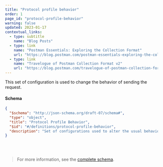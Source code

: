 ```yaml
---
title: "Protocol profile behavior"
order: 1
page_id: "protocol-profile-behavior"
warning: false
updated: 2023-01-17
contextual_links:
  - type: subtitle
    name: "Blog Posts"
  - type: link
    name: "Postman Essentials: Exploring the Collection Format"
    url: "https://blog.postman.com/postman-essentials-exploring-the-collection-format/"
  - type: link
    name: "Travelogue of Postman Collection Format v2"
    url: "https://blog.postman.com/travelogue-of-postman-collection-format-v2/"
---
```


This set of configuration is used to change the behavior of sending the request.

#### Schema

```json
{
  "$schema": "http://json-schema.org/draft-07/schema#",
  "type": "object",
  "title": "Protocol Profile Behavior",
  "$id": "#/definitions/protocol-profile-behavior",
  "description": "Set of configurations used to alter the usual behavior of sending the request"
}
```

<br /><br />

> For more information, see the [complete schema](https://schema.postman.com/collection/json/v2.1.0/draft-07/collection.json).
